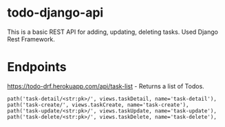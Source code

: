 # todo-django-api
This is a basic REST API for adding, updating, deleting tasks. Used Django Rest Framework.

# Endpoints

https://todo-drf.herokuapp.com/api/task-list - Returns a list of Todos.


    path('task-detail/<str:pk>/', views.taskDetail, name='task-detail'),
    path('task-create/', views.taskCreate, name='task-create'),
    path('task-update/<str:pk>/', views.taskUpdate, name='task-update'),
    path('task-delete/<str:pk>/', views.taskDelete, name='task-delete'),
